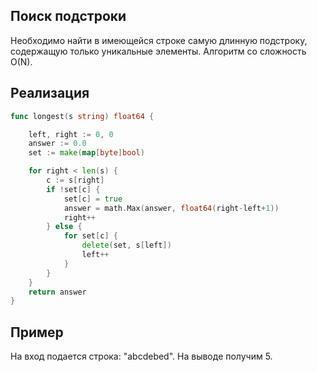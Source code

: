 ## Поиск подстроки

Необходимо найти в имеющейся строке самую длинную подстроку, содержащую только уникальные элементы. Алгоритм со сложность O(N).

## Реализация

```go
func longest(s string) float64 {

	left, right := 0, 0
	answer := 0.0
	set := make(map[byte]bool)

	for right < len(s) {
		c := s[right]
		if !set[c] {
			set[c] = true
			answer = math.Max(answer, float64(right-left+1))
			right++
		} else {
			for set[c] {
				delete(set, s[left])
				left++
			}
		}
	}
	return answer
}
```

## Пример

На вход подается строка: "abcdebed". На выводе получим 5.
